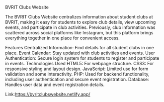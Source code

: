 

BVRIT Clubs Website

The BVRIT Clubs Website centralizes information about student clubs at BVRIT, making it easy for students to explore club details, view upcoming events, and participate in club activities. Previously, club information was scattered across social platforms like Instagram, but this platform brings everything together in one place for convenient access.

Features
Centralized Information: Find details for all student clubs in one place.
Event Calendar: Stay updated with club activities and events.
User Authentication: Secure login system for students to register and participate in events.
Technologies Used
HTML5: For webpage structure.
CSS3: For responsive styling and layout design.
JavaScript: Limited use for form validation and some interactivity.
PHP: Used for backend functionality, including user authentication and secure event registration.
Database: Handles user data and event registration details.

Link:https://bvritclubswebsite.netlify.app/

